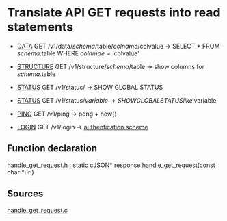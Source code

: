  # Translate API GET requests into read statements  
  
* [DATA](../resources/data.md) GET /v1/data/$schema/$table/$colname/$colvalue → SELECT * FROM $schema.$table WHERE $colnmae = '$colvalue'

* [STRUCTURE](../resources/structure.md) GET /v1/structure/$schema/$table                 → show columns for $schema.$table

* [STATUS](../resources/status.md) GET /v1/status/                                  → SHOW GLOBAL STATUS

* [STATUS](../resources/status.md) GET /v1/status/$variable                         → SHOW GLOBAL STATUS like '$variable'
  
* [PING](../resources/ping.md) GET /v1/ping                                     → pong + now() 

* [LOGIN](../resources/login.md) GET /v1/login                                    → [authentication scheme](./06-digest-authentication.md)  

## Function declaration

[handle_get_request.h]() : static cJSON* response handle_get_request(const char *url)  

## Sources

[handle_get_request.c](../code/handle_get_request.c)



